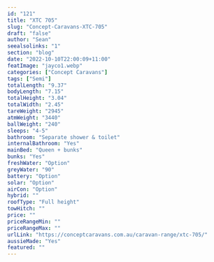 ```yaml
---
id: "121"
title: "XTC 705"
slug: "Concept-Caravans-XTC-705"
draft: "false"
author: "Sean"
seealsolinks: "1"
section: "blog"
date: "2022-10-10T22:00:09+11:00"
featImage: "jayco1.webp"
categories: ["Concept Caravans"]
tags: ["Semi"]
totalLength: "9.37"
bodyLength: "7.15"
totalHeight: "3.04"
totalWidth: "2.45"
tareWeight: "2945"
atmWeight: "3440"
ballWeight: "240"
sleeps: "4-5"
bathroom: "Separate shower & toilet"
internalBathroom: "Yes"
mainBed: "Queen + bunks"
bunks: "Yes"
freshWater: "Option"
greyWater: "90"
battery: "Option"
solar: "Option"
airCon: "Option"
hybrid: ""
roofType: "Full height"
towHitch: ""
price: ""
priceRangeMin: ""
priceRangeMax: ""
urlLink: "https://conceptcaravans.com.au/caravan-range/xtc-705/"
aussieMade: "Yes"
featured: ""
---
```

